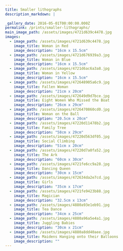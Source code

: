```yaml
---
title: Smaller lithographs
description_markdown: |
    
_gallery_date: 2016-05-01T00:00:00.000Z
permalink: /prints/smaller-lithographs/
main_image_path: /assets/images/4721d639c4478.jpg
images:
  - image_path: /assets/images/4721d639c4478.jpg
    image_title: Woman in Red
    image_description: "16cm x 15.5cm"
  - image_path: /assets/images/4721d676939a3.jpg
    image_title: Woman in Blue
    image_description: "16cm x 15.5cm"
  - image_path: /assets/images/4721d6ac6a3a8.jpg
    image_title: Woman in Yellow
    image_description: "16cm x 15.5cm"
  - image_path: /assets/images/472648905a6c9.jpg
    image_title: Fallen Woman
    image_description: "21cm x 20cm"
  - image_path: /assets/images/472649d9d7bce.jpg
    image_title: Eight Women Who Missed the Boat
    image_description: "26cm x 29cm"
  - image_path: /assets/images/4726470860cd0.jpg
    image_title: Woman on the Ball
    image_description: "20.5cm x 20cm"
  - image_path: /assets/images/47220d11478b2.jpg
    image_title: Family Tree
    image_description: "58cm x 29cm"
  - image_path: /assets/images/47220d563df05.jpg
    image_title: Social Climbing
    image_description: "51cm x 20cm"
  - image_path: /assets/images/47220d7a0fa52.jpg
    image_title: The Ark
    image_description: "60cm x 30cm"
  - image_path: /assets/images/4721fe6cc9a28.jpg
    image_title: Dancing Queen
    image_description: "30cm x 15cm"
  - image_path: /assets/images/472634da2e7cd.jpg
    image_title: Girls
    image_description: "35cm x 17cm"
  - image_path: /assets/images/4721fe9423b88.jpg
    image_title: Magician
    image_description: "32.5cm x 13cm"
  - image_path: /assets/images/4880a93e1eb91.jpg
    image_title: Tea Dance
    image_description: "34cm x 25cm"
  - image_path: /assets/images/4880a96a5e4a1.jpg
    image_title: Juggling Babies
    image_description: "30cm x 21cm"
  - image_path: /assets/images/4880a8dd40aee.jpg
    image_title: Maidens Hanging onto their Balloons
    image_description: ""
---
```

